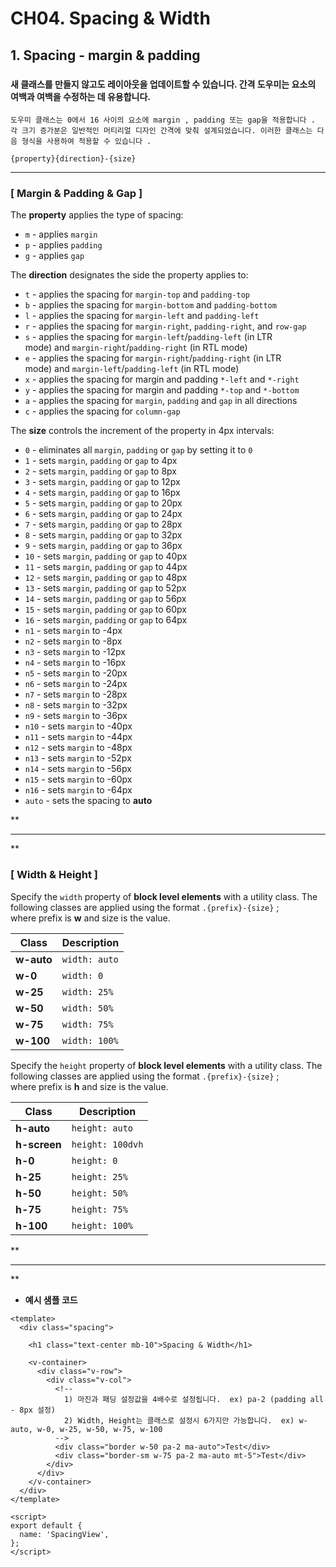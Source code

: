 # CH04. Spacing & Width

  

## 1\. Spacing - margin & padding

###   

#### 새 클래스를 만들지 않고도 레이아웃을 업데이트할 수 있습니다. 간격 도우미는 요소의 여백과 여백을 수정하는 데 유용합니다.

  

```
도우미 클래스는 0에서 16 사이의 요소에 margin , padding 또는 gap을 적용합니다 . 각 크기 증가분은 일반적인 머티리얼 디자인 간격에 맞춰 설계되었습니다. 이러한 클래스는 다음 형식을 사용하여 적용할 수 있습니다 .

{property}{direction}-{size}
```

  

  

* * *

  

### \[ Margin & Padding & Gap \]

  

The **property** applies the type of spacing:

- `m` - applies `margin`
- `p` - applies `padding`
- `g` - applies `gap`

  

The **direction** designates the side the property applies to:

- `t` - applies the spacing for `margin-top` and `padding-top`
- `b` - applies the spacing for `margin-bottom` and `padding-bottom`
- `l` - applies the spacing for `margin-left` and `padding-left`
- `r` - applies the spacing for `margin-right`, `padding-right`, and `row-gap`
- `s` - applies the spacing for `margin-left`/`padding-left` (in LTR mode) and `margin-right`/`padding-right` (in RTL mode)
- `e` - applies the spacing for `margin-right`/`padding-right` (in LTR mode) and `margin-left`/`padding-left` (in RTL mode)
- `x` - applies the spacing for margin and padding `*-left` and `*-right`
- `y` - applies the spacing for margin and padding `*-top` and `*-bottom`
- `a` - applies the spacing for `margin`, `padding` and `gap` in all directions
- `c` - applies the spacing for `column-gap`

  

The **size** controls the increment of the property in 4px intervals:

- `0` - eliminates all `margin`, `padding` or `gap` by setting it to `0`
- `1` - sets `margin`, `padding` or `gap` to 4px
- `2` - sets `margin`, `padding` or `gap` to 8px
- `3` - sets `margin`, `padding` or `gap` to 12px
- `4` - sets `margin`, `padding` or `gap` to 16px
- `5` - sets `margin`, `padding` or `gap` to 20px
- `6` - sets `margin`, `padding` or `gap` to 24px
- `7` - sets `margin`, `padding` or `gap` to 28px
- `8` - sets `margin`, `padding` or `gap` to 32px
- `9` - sets `margin`, `padding` or `gap` to 36px
- `10` - sets `margin`, `padding` or `gap` to 40px
- `11` - sets `margin`, `padding` or `gap` to 44px
- `12` - sets `margin`, `padding` or `gap` to 48px
- `13` - sets `margin`, `padding` or `gap` to 52px
- `14` - sets `margin`, `padding` or `gap` to 56px
- `15` - sets `margin`, `padding` or `gap` to 60px
- `16` - sets `margin`, `padding` or `gap` to 64px
- `n1` - sets `margin` to -4px
- `n2` - sets `margin` to -8px
- `n3` - sets `margin` to -12px
- `n4` - sets `margin` to -16px
- `n5` - sets `margin` to -20px
- `n6` - sets `margin` to -24px
- `n7` - sets `margin` to -28px
- `n8` - sets `margin` to -32px
- `n9` - sets `margin` to -36px
- `n10` - sets `margin` to -40px
- `n11` - sets `margin` to -44px
- `n12` - sets `margin` to -48px
- `n13` - sets `margin` to -52px
- `n14` - sets `margin` to -56px
- `n15` - sets `margin` to -60px
- `n16` - sets `margin` to -64px
- `auto` - sets the spacing to **auto**

**

* * *

**

### \[ Width & Height \]

  

Specify the `width` property of **block level elements** with a utility class. The following classes are applied using the format `.{prefix}-{size}` ; where prefix is **w** and size is the value.

  

| Class | Description |
| --- | --- |
| **w-auto** | `width: auto` |
| **w-0** | `width: 0` |
| **w-25** | `width: 25%` |
| **w-50** | `width: 50%` |
| **w-75** | `width: 75%` |
| **w-100** | `width: 100%` |

  

  

Specify the `height` property of **block level elements** with a utility class. The following classes are applied using the format `.{prefix}-{size}` ; where prefix is **h** and size is the value.

  

| Class | Description |
| --- | --- |
| **h-auto** | `height: auto` |
| **h-screen** | `height: 100dvh` |
| **h-0** | `height: 0` |
| **h-25** | `height: 25%` |
| **h-50** | `height: 50%` |
| **h-75** | `height: 75%` |
| **h-100** | `height: 100%` |

  

**

* * *

**

  

- **예시 샘플 코드**

```
<template>
  <div class="spacing">

    <h1 class="text-center mb-10">Spacing & Width</h1>

    <v-container>
      <div class="v-row">
        <div class="v-col">
          <!-- 
            1) 마진과 패딩 설정값을 4배수로 설정됩니다.  ex) pa-2 (padding all - 8px 설정)   
            2) Width, Height는 클래스로 설정시 6가지만 가능합니다.  ex) w-auto, w-0, w-25, w-50, w-75, w-100
          -->
          <div class="border w-50 pa-2 ma-auto">Test</div>
          <div class="border-sm w-75 pa-2 ma-auto mt-5">Test</div>
        </div>
      </div>
    </v-container>
  </div>
</template>

<script>
export default {
  name: 'SpacingView',
};
</script>
```